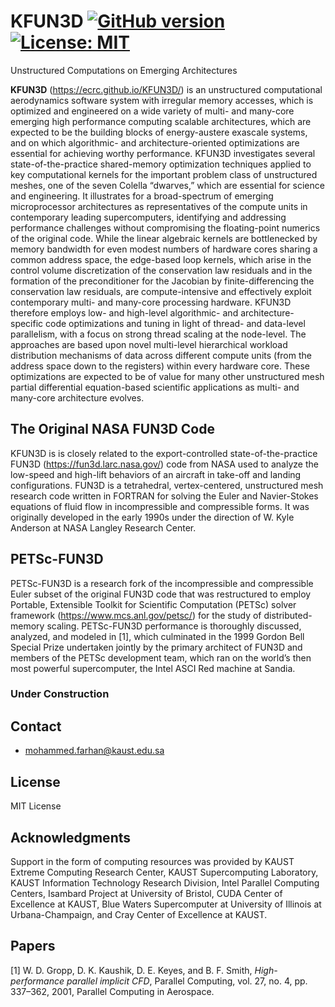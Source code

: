 # KFUN3D [![GitHub version](https://badge.fury.io/gh/ecrc%2FKFUN3D.svg)](https://badge.fury.io/gh/ecrc%2FKFUN3D) [![License: MIT](https://img.shields.io/badge/License-MIT-yellow.svg)](https://opensource.org/licenses/MIT) #
Unstructured Computations on Emerging Architectures

**KFUN3D** (https://ecrc.github.io/KFUN3D/) is an unstructured computational aerodynamics software system with irregular memory accesses, which is optimized and engineered on a wide variety of multi- and many-core emerging high performance computing scalable architectures, which are expected to be the building blocks of energy-austere exascale systems, and on which algorithmic- and architecture-oriented optimizations are essential for achieving worthy performance. KFUN3D investigates several state-of-the-practice shared-memory optimization techniques applied to key computational kernels for the important problem class of unstructured meshes, one of the seven Colella “dwarves,” which are essential for science and engineering. It illustrates for a broad-spectrum of emerging microprocessor architectures as representatives of the compute units in contemporary leading supercomputers, identifying and addressing performance challenges without compromising the floating-point numerics of the original code. While the linear algebraic kernels are bottlenecked by memory bandwidth for even modest numbers of hardware cores sharing a common address space, the edge-based loop kernels, which arise in the control volume discretization of the conservation law residuals and in the formation of the preconditioner for the Jacobian by finite-differencing the conservation law residuals, are compute-intensive and effectively exploit contemporary multi- and many-core processing hardware. KFUN3D therefore employs low- and high-level algorithmic- and architecture-specific code optimizations and tuning in light of thread- and data-level parallelism, with a focus on strong thread scaling at the node-level. The approaches are based upon novel multi-level hierarchical workload distribution mechanisms of data across different compute units (from the address space down to the registers) within every hardware core. These optimizations are expected to be of value for many other unstructured mesh partial differential equation-based scientific applications as multi- and many-core architecture evolves.

## The Original NASA FUN3D Code ##

KFUN3D is is closely related to the export-controlled state-of-the-practice FUN3D (https://fun3d.larc.nasa.gov/) code from NASA used to analyze the low-speed and high-lift behaviors of an aircraft in take-off and landing configurations. FUN3D is a tetrahedral, vertex-centered, unstructured mesh research code written in FORTRAN for solving the Euler and Navier-Stokes equations of fluid flow in incompressible and compressible forms. It was originally developed in the early 1990s under the direction of W. Kyle Anderson at NASA Langley Research Center.

## PETSc-FUN3D ##

PETSc-FUN3D is a research fork of the incompressible and compressible Euler subset of the original FUN3D code that was restructured to employ Portable, Extensible Toolkit for Scientific Computation (PETSc) solver framework (https://www.mcs.anl.gov/petsc/) for the study of distributed-memory scaling. PETSc-FUN3D performance is thoroughly discussed, analyzed, and modeled in [1], which culminated in the 1999 Gordon Bell Special Prize undertaken jointly by the primary architect of FUN3D and members of the PETSc development team, which ran on the world’s then most powerful supercomputer, the Intel ASCI Red machine at Sandia.

### Under Construction ###

## Contact ##

* mohammed.farhan@kaust.edu.sa

## License ###

MIT License

## Acknowledgments ##

Support in the form of computing resources was provided by KAUST Extreme Computing Research Center, KAUST Supercomputing Laboratory, KAUST Information Technology Research Division, Intel Parallel Computing Centers, Isambard Project at University of Bristol, CUDA Center of Excellence at KAUST, Blue Waters Supercomputer at University of Illinois at Urbana-Champaign, and Cray Center of Excellence at KAUST.

## Papers ##

[1] W. D. Gropp, D. K. Kaushik, D. E. Keyes, and B. F. Smith, *High-performance parallel implicit CFD*, Parallel Computing, vol. 27, no. 4, pp. 337–362, 2001, Parallel Computing in Aerospace.
